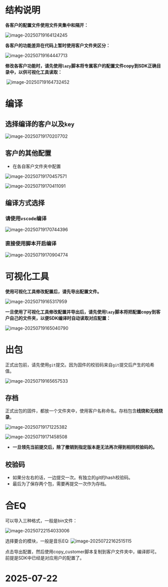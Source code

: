 # 结构说明

**各客户的配置文件使用文件夹集中和隔开：**

![image-20250719164124245](./新架构说明.assets/image-20250719164124245.png)

**各客户的功能差异在代码上暂时使用客户文件夹区分：**

![image-20250719164447713](./新架构说明.assets/image-20250719164447713.png)

**修改各客户功能时，请先使用`lazy`脚本将专属客户的配置文件copy到SDK正确目录中，以供可视化工具读取：**

​                                ![image-20250719164732452](./新架构说明.assets/image-20250719164732452.png) 

# 编译

## 选择编译的客户以及`key`

![image-20250719170207702](./新架构说明.assets/image-20250719170207702.png)

## 客户的其他配置

- 在各自客户文件夹中配置

![image-20250719170457571](./新架构说明.assets/image-20250719170457571.png)

![image-20250719170411091](./新架构说明.assets/image-20250719170411091.png)

## 编译方式选择

### 请使用`vscode`编译

![image-20250719170744396](./新架构说明.assets/image-20250719170744396.png)

### 直接使用脚本开启编译

![image-20250719170904774](./新架构说明.assets/image-20250719170904774.png)

# 可视化工具

**使用可视化工具修改配置后，请先导出配置文件。**

![image-20250719165317959](./新架构说明.assets/image-20250719165317959.png)

**一旦使用了可视化工具修改配置并导出后，请先使用`lazy`脚本将把配置copy到客户自己的文件夹，以便SDK编译时自动读取对应配置：**

![image-20250719165040790](./新架构说明.assets/image-20250719165040790.png)

# 出包

正式出包前，请先使用`git`提交。因为固件的校验码来自`git`提交后产生的哈希值。

![image-20250719165657533](./新架构说明.assets/image-20250719165657533.png)

## 存档

正式出包的固件，都放一个文件夹中，使用客户名称命名。存档包含**线烧和无线烧录**。

![image-20250719171225382](./新架构说明.assets/image-20250719171225382.png)

![image-20250719171458508](./新架构说明.assets/image-20250719171458508.png)

- **一旦领先当前提交后，除了撤销到指定版本是无法再次得到相同校验码的。**

## 校验码

- 如果分左右的话，一边提交一次。有独立的git的hash校验码。
- 最后为了保存两个包，需要再提交一次作为存档。

# 合EQ

可以导入三种格式，一般是bin文件：

![image-20250722154033006](./新架构说明.assets/image-20250722154033006.png)

选择要合的模块，一般是音乐EQ:
   						![image-20250722162515115](./新架构说明.assets/image-20250722162515115.png)	

点击导出配置，然后使用copy_customer脚本复制到客户文件夹中，编译即可。前提是SDK中已经是对应用户的配置了。

# 2025-07-22